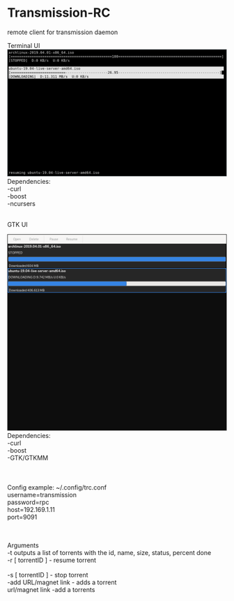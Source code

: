 # Transmission-RC
remote client for transmission daemon

Terminal UI
![alt text](https://github.com/TylerOrcutt/Transmission-RC/blob/master/screens/terminal.png)
Dependencies:
<br />
-curl
<br />
-boost<br />
-ncursers
<br />
<br />

GTK UI<br />

![alt text](https://github.com/TylerOrcutt/Transmission-RC/blob/master/screens/gtk.png)
<br />
Dependencies:<br />
-curl<br />
-boost<br />
-GTK/GTKMM<br />
<br />
<br />  
Config example: ~/.config/trc.conf<br />
 username=transmission<br />
 password=rpc<br />
 host=192.169.1.11<br />
 port=9091<br />

<br />
<br />  
Arguments<br />
-t   outputs a list of torrents with the id, name, size, status, percent done
<br/>
-r [ torrentID ] - resume torrent <br /><br />
-s [ torrentID ] - stop torrent
<br />
-add URL/magnet link - adds a torrent
<br />
url/magnet link -add a torrents 
  
